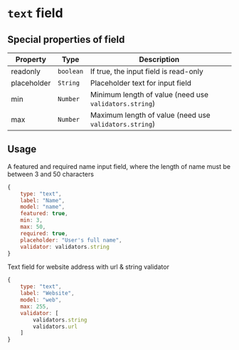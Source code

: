 # `text` field

## Special properties of field

Property 		| Type 			| Description
--------------- | ------------- | -----------
readonly		| `boolean` 	| If true, the input field is read-only
placeholder		| `String` 		| Placeholder text for input field
min 			| `Number` 		| Minimum length of value (need use `validators.string`)
max 			| `Number` 		| Maximum length of value (need use `validators.string`)

## Usage
A featured and required name input field, where the length of name must be between 3 and 50 characters

```js
{
	type: "text",
	label: "Name",
	model: "name",
	featured: true,
	min: 3,
	max: 50,
	required: true,
	placeholder: "User's full name",
	validator: validators.string
}
```
Text field for website address with url & string validator
```js
{
	type: "text",
	label: "Website",
	model: "web",
	max: 255,
	validator: [
		validators.string
		validators.url
	]
}
```
